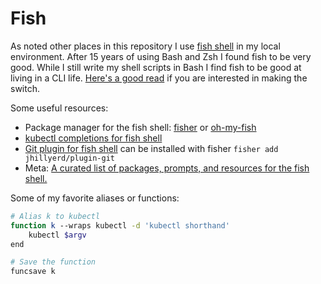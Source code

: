 # Fish

As noted other places in this repository I use [fish shell](https://fishshell.com/) in my local environment. After 15 years of using Bash and Zsh I found fish to be very good. While I still write my shell scripts in Bash I find fish to be good at living in a CLI life. [Here's a good read](https://medium.com/better-programming/why-i-use-fish-shell-over-bash-and-zsh-407d23293839) if you are interested in making the switch.

Some useful resources:

- Package manager for the fish shell: [fisher](https://github.com/jorgebucaran/fisher) or [oh-my-fish](https://github.com/oh-my-fish/oh-my-fish)
- [kubectl completions for fish shell](https://github.com/evanlucas/fish-kubectl-completions)
- [Git plugin for fish shell](https://github.com/jhillyerd/plugin-git) can be installed with fisher `fisher add jhillyerd/plugin-git`
- Meta: [A curated list of packages, prompts, and resources for the fish shell.](https://github.com/jorgebucaran/awesome-fish)

Some of my favorite aliases or functions:

```bash
# Alias k to kubectl
function k --wraps kubectl -d 'kubectl shorthand'
    kubectl $argv
end

# Save the function
funcsave k
```
